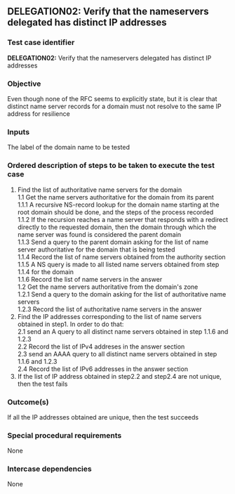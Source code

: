 ## DELEGATION02: Verify that the nameservers delegated has distinct IP addresses

### Test case identifier

**DELEGATION02:** Verify that the nameservers delegated has distinct IP addresses

### Objective

Even though none of the RFC seems to explicitly state, but it is clear that distinct name server records for a domain must not resolve to the same IP address for resilience

### Inputs

The label of the domain name to be tested

### Ordered description of steps to be taken to execute the test case

1. Find the list of authoritative name servers for the domain <br/>
1.1 Get the name servers authoritative for the domain from its parent <br/>
1.1.1 A recursive NS-record lookup for the domain name starting at the root domain should be done, and the steps of the process recorded <br/>
1.1.2 If the recursion reaches a name server that responds with a redirect directly to the requested domain, then the domain through which the name server was found is considered the parent domain <br/>
1.1.3 Send a query to the parent domain asking for the list of name server authoritative for the domain that is being tested <br/>
1.1.4 Record the list of name servers obtained from the authority section <br/>
1.1.5 A NS query is made to all listed name servers obtained from step 1.1.4 for the domain <br/>
1.1.6 Record the list of name servers in the answer <br/>
1.2 Get the name servers authoritative from the domain's zone <br/>
1.2.1 Send a query to the domain asking for the list of authoritative name servers<br/>
1.2.3 Record the list of authoritative name servers in the answer <br/>
2. Find the IP addresses corresponding to the list of name servers obtained in step1. In order to do that: <br/>
2.1 send an A query to all distinct name servers obtained in step 1.1.6 and 1.2.3<br/>
2.2 Record the list of IPv4 addreses in the answer section<br/>
2.3 send an AAAA query to all distinct name servers obtained in step 1.1.6 and 1.2.3 <br/>
2.4 Record the list of IPv6 addresses in the answer section <br/>
3. If the list of IP address obtained in step2.2 and step2.4 are not unique, then the test fails


### Outcome(s)

If all the IP addresses obtained are unique, then the test succeeds

### Special procedural requirements

None 

### Intercase dependencies

None
